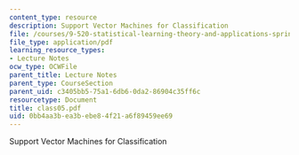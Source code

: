 ```yaml
---
content_type: resource
description: Support Vector Machines for Classification
file: /courses/9-520-statistical-learning-theory-and-applications-spring-2003/0bb4aa3bea3bebe84f21a6f89459ee69_class05.pdf
file_type: application/pdf
learning_resource_types:
- Lecture Notes
ocw_type: OCWFile
parent_title: Lecture Notes
parent_type: CourseSection
parent_uid: c3405bb5-75a1-6db6-0da2-86904c35ff6c
resourcetype: Document
title: class05.pdf
uid: 0bb4aa3b-ea3b-ebe8-4f21-a6f89459ee69
---
```

Support Vector Machines for Classification
